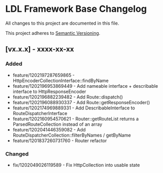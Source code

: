 # LDL Framework Base Changelog

All changes to this project are documented in this file.

This project adheres to [Semantic Versioning](https://semver.org/spec/v2.0.0.html).

## [vx.x.x] - xxxx-xx-xx

### Added

- feature/1202197287659865 - HttpEncoderCollectionInterface::findByName
- feature/1202196953869449 - Add nameable interface + describable interface to HttpResponseEncoder
- feature/1202196882239482 - Add Route::dispatch()
- feature/1202196088930337 - Add Route::getResponseEncoder()
- feature/1202174969889331 - Add DescribableInterface to RouteDispatcherInterface
- feature/1202160954570621 - Router::getRouteList returns a ParsedRouteCollection instead of an array
- feature/1202041446359082 - Add RouteDispatcherCollection::filterByNames / getByName 
- feature/1201837260731760 - Router refactor

### Changed

- fix/1202049026119589 - Fix HttpCollection into usable state

